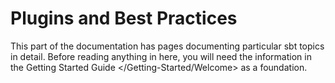 Plugins and Best Practices
==========================

This part of the documentation has pages documenting particular sbt
topics in detail. Before reading anything in here, you will need the
information in the Getting Started Guide \</Getting-Started/Welcome\> as
a foundation.
